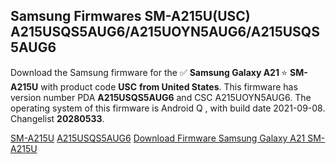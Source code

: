 <h2>Samsung Firmwares SM-A215U(USC) A215USQS5AUG6/A215UOYN5AUG6/A215USQS5AUG6</h2>
Download the Samsung firmware for the ✅ <strong>Samsung Galaxy A21 </strong> ⭐ <strong>SM-A215U</strong> with product code <strong>USC</strong> <strong> from United States</strong>. This firmware has version number PDA <strong>A215USQS5AUG6</strong> and CSC A215UOYN5AUG6. The operating system of this firmware is Android Q , with build date 2021-09-08. Changelist <strong>20280533</strong>.


[SM-A215U](https://samfirm.shop/samsung/model/SM-A215U)
[A215USQS5AUG6](https://samfirm.shop/samsung/pda/A215USQS5AUG6)
[Download Firmware Samsung Galaxy A21 SM-A215U](https://samfirm.shop/samsung/firmware/454176)
